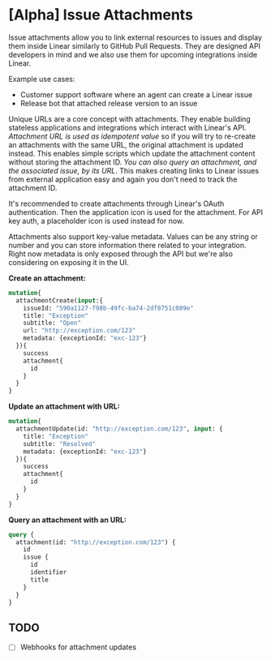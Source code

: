 # [Alpha] Issue Attachments

Issue attachments allow you to link external resources to issues and display them inside Linear similarly to GitHub Pull Requests. They are designed API developers in mind and we also use them for upcoming integrations inside Linear.

Example use cases:

- Customer support software where an agent can create a Linear issue
- Release bot that attached release version to an issue

Unique URLs are a core concept with attachments. They enable building stateless applications and integrations which interact with Linear's API. _Attachment URL is used as idempotent value_ so if you will try to re-create an attachments with the same URL, the original attachment is updated instead. This enables simple scripts which update the attachment content without storing the attachment ID. _You can also query an attachment, and the associated issue, by its URL_. This makes creating links to Linear issues from external application easy and again you don't need to track the attachment ID.

It's recommended to create attachments through Linear's OAuth authentication. Then the application icon is used for the attachment. For API key auth, a placeholder icon is used instead for now.

Attachments also support key-value metadata. Values can be any string or number and you can store information there related to your integration. Right now metadata is only exposed through the API but we're also considering on exposing it in the UI.

**Create an attachment:**

```graphql
mutation{
  attachmentCreate(input:{
    issueId: "590a1127-f98b-49fc-ba74-2df8751c089e"
    title: "Exception"
    subtitle: "Open"
    url: "http://exception.com/123"
    metadata: {exceptionId: "exc-123"}
  }){
    success
    attachment{
      id
    }
  }
}
```

**Update an attachment with URL:**

```graphql
mutation{
  attachmentUpdate(id: "http://exception.com/123", input: {
    title: "Exception"
    subtitle: "Resolved"
    metadata: {exceptionId: "exc-123"}
  }){
    success
    attachment{
      id
    }
  }
}
```

**Query an attachment with an URL:**

```graphql
query {
  attachment(id: "http://exception.com/123") {
    id
    issue {
      id
      identifier
      title
    }
  }
}
```


## TODO

- [ ] Webhooks for attachment updates